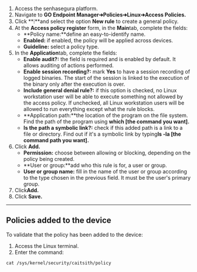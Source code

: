 1. Access the senhasegura platform.
2. Navigate to **GO Endpoint Manager➔Policies➔Linux➔Access Policies.**
3. Click **⁝**and select the option **New rule** to create a general policy.
4. At the **Access policy register** form, in the **Main**tab, complete the fields:
	* **Policy name:**define an easy\-to\-identify name.
	* **Enabled:** if enabled, the policy will be applied across devices.
	* **Guideline:** select a policy type.
5. In the **Application**tab, complete the fields:
	* **Enable audit?:** the field is required and is enabled by default. It allows auditing of actions performed.
	* **Enable session recording?:** mark **Yes** to have a session recording of logged binaries. The start of the session is linked to the execution of the binary only after the execution is over.
	* **Include general denial rule?:** if this option is checked, no Linux workstation user will be able to execute something not allowed by the access policy. If unchecked, all Linux workstation users will be allowed to run everything except what the rule blocks.
	* **Application path:**the location of the program on the file system. Find the path of the program using **which \[the command you want].**
	* **Is the path a symbolic link?:** check if this added path is a link to a file or directory. Find out if it's a symbolic link by typing**ls \-la \[the command path you want].**
6. Click **Add.**
	* **Permission:** choose between allowing or blocking, depending on the policy being created.
	* **User or group:**add who this rule is for, a user or group.
	* **User or group name:** fill in the name of the user or group according to the type chosen in the previous field. It must be the user's primary group.
7. Click**Add.**
8. Click **Save.**



---

## Policies added to the device

To validate that the policy has been added to the device:

1. Access the Linux terminal.
2. Enter the command:


```
cat /sys/kernel/security/caitsith/policy
```
